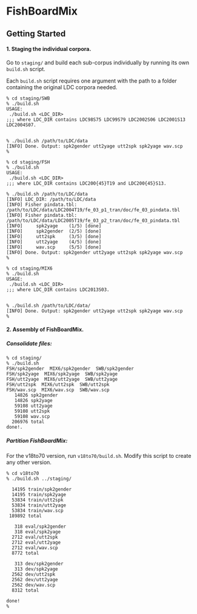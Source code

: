 # FishBoardMix


## Getting Started

#### 1. Staging the individual corpora.
Go to `staging/` and build each sub-corpus individually by running its own `build.sh` script.

Each `build.sh` script requires one argument with the path to a folder containing the original LDC corpora needed.


```
% cd staging/SWB
% ./build.sh 
USAGE:
 ./build.sh <LDC_DIR>
;;; where LDC_DIR contains LDC98S75 LDC99S79 LDC2002S06 LDC2001S13 LDC2004S07.


% ./build.sh /path/to/LDC/data
[INFO] Done. Output: spk2gender utt2yage utt2spk spk2yage wav.scp
%
```

```
% cd staging/FSH
% ./build.sh 
USAGE:
 ./build.sh <LDC_DIR>
;;; where LDC_DIR contains LDC200{45}T19 and LDC200{45}S13.

% ./build.sh /path/to/LDC/data
[INFO] LDC_DIR: /path/to/LDC/data
[INFO] Fisher pindata.tbl: /path/to/LDC/data/LDC2004T19/fe_03_p1_tran/doc/fe_03_pindata.tbl
[INFO] Fisher pindata.tbl: /path/to/LDC/data/LDC2005T19/fe_03_p2_tran/doc/fe_03_pindata.tbl
[INFO]     spk2yage    (1/5) [done]
[INFO]     spk2gender  (2/5) [done]
[INFO]     utt2spk     (3/5) [done]
[INFO]     utt2yage    (4/5) [done]
[INFO]     wav.scp     (5/5) [done]
[INFO] Done. Output: spk2gender utt2yage utt2spk spk2yage wav.scp
%
```


```
% cd staging/MIX6
% ./build.sh 
USAGE:
 ./build.sh <LDC_DIR>
;;; where LDC_DIR contains LDC2013S03.


% ./build.sh /path/to/LDC/data/
[INFO] Done. Output: spk2gender utt2yage utt2spk spk2yage wav.scp
%
```




#### 2. Assembly of FishBoardMix.

##### Consolidate files:
```
% cd staging/
% ./build.sh
FSH/spk2gender	MIX6/spk2gender  SWB/spk2gender
FSH/spk2yage  MIX6/spk2yage  SWB/spk2yage
FSH/utt2yage  MIX6/utt2yage  SWB/utt2yage
FSH/utt2spk  MIX6/utt2spk  SWB/utt2spk
FSH/wav.scp  MIX6/wav.scp  SWB/wav.scp
   14826 spk2gender
   14826 spk2yage
   59108 utt2yage
   59108 utt2spk
   59108 wav.scp
  206976 total
done!.
```

##### Partition FishBoardMix:

For the v18to70 version, run `v18to70/build.sh`. Modify this script to create any other version.

```
% cd v18to70
% ./build.sh ../staging/

  14195 train/spk2gender
  14195 train/spk2yage
  53834 train/utt2spk
  53834 train/utt2yage
  53834 train/wav.scp
 189892 total

   318 eval/spk2gender
   318 eval/spk2yage
  2712 eval/utt2spk
  2712 eval/utt2yage
  2712 eval/wav.scp
  8772 total

   313 dev/spk2gender
   313 dev/spk2yage
  2562 dev/utt2spk
  2562 dev/utt2yage
  2562 dev/wav.scp
  8312 total

done!
%
```
